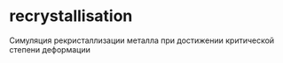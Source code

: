 # recrystallisation
Симуляция рекристаллизации металла при достижении критической степени деформации
